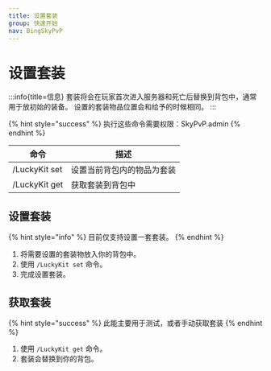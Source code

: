 ```yaml
---
title: 设置套装
group: 快速开始
nav: BingSkyPvP
---
```


# 设置套装

:::info{title=信息}
套装将会在玩家首次进入服务器和死亡后替换到背包中，通常用于放初始的装备。 设置的套装物品位置会和给予的时候相同。
:::

{% hint style="success" %}
执行这些命令需要权限：SkyPvP.admin
{% endhint %}

| 命令          | 描述                       |
| ------------- | -------------------------- |
| /LuckyKit set | 设置当前背包内的物品为套装 |
| /LuckyKit get | 获取套装到背包中           |

## 设置套装

{% hint style="info" %}
目前仅支持设置一套套装。
{% endhint %}

1. 将需要设置的套装物放入你的背包中。
2. 使用 `/LuckyKit set` 命令。
3. 完成设置套装。

## 获取套装

{% hint style="success" %}
此能主要用于测试，或者手动获取套装
{% endhint %}

1. 使用 `/LuckyKit get` 命令。
2. 套装会替换到你的背包。
